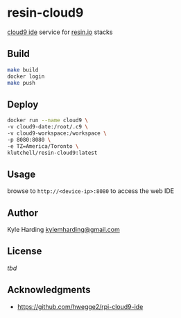 # resin-cloud9

[cloud9 ide](https://c9.io/) service for [resin.io](https://resin.io/) stacks

## Build

```bash
make build
docker login
make push
```

## Deploy

```bash
docker run --name cloud9 \
-v cloud9-date:/root/.c9 \
-v cloud9-workspace:/workspace \
-p 8080:8080 \
-e TZ=America/Toronto \
klutchell/resin-cloud9:latest
```

## Usage

browse to `http://<device-ip>:8080` to access the web IDE

## Author

Kyle Harding <kylemharding@gmail.com>

## License

_tbd_

## Acknowledgments

* https://github.com/hwegge2/rpi-cloud9-ide

